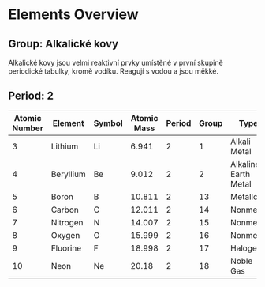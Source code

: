 # Elements Overview

## Group: Alkalické kovy
Alkalické kovy jsou velmi reaktivní prvky umístěné v první skupině periodické tabulky, kromě vodíku. Reagují s vodou a jsou měkké.

## Period: 2

| Atomic Number | Element | Symbol | Atomic Mass | Period | Group | Type |
|---------------|---------|--------|-------------|--------|-------|------|
| 3 | Lithium | Li | 6.941 | 2 | 1 | Alkali Metal |
| 4 | Beryllium | Be | 9.012 | 2 | 2 | Alkaline Earth Metal |
| 5 | Boron | B | 10.811 | 2 | 13 | Metalloid |
| 6 | Carbon | C | 12.011 | 2 | 14 | Nonmetal |
| 7 | Nitrogen | N | 14.007 | 2 | 15 | Nonmetal |
| 8 | Oxygen | O | 15.999 | 2 | 16 | Nonmetal |
| 9 | Fluorine | F | 18.998 | 2 | 17 | Halogen |
| 10 | Neon | Ne | 20.18 | 2 | 18 | Noble Gas |
